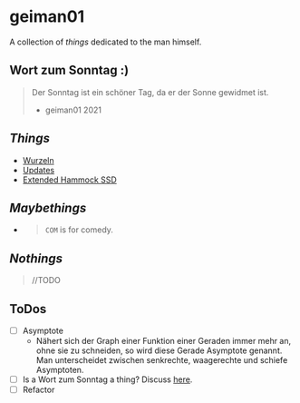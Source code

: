 # geiman01
A collection of *things* dedicated to the man himself.




## Wort zum Sonntag :)
> Der Sonntag ist ein schöner Tag, da er der Sonne gewidmet ist.
> - geiman01 2021 


## *Things*
- [Wurzeln](./Wurzeln)
- [Updates](./assets/updates.jpg)
- [Extended Hammock SSD](./assets/SSD-hammock.png)

## *Maybethings*
- > `COM` is for comedy.

## *Nothings*
> //TODO

## ToDos
- [ ] Asymptote
  - Nähert sich der Graph einer Funktion einer Geraden immer mehr an, ohne sie zu schneiden, so wird diese Gerade Asymptote genannt. Man unterscheidet zwischen senkrechte, waagerechte und schiefe Asymptoten.
- [ ] Is a Wort zum Sonntag a thing? Discuss [here](https://github.com/riesentoaster/geiman01/discussions/7).
- [ ] Refactor
